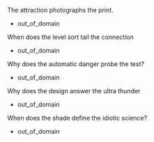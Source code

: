 The attraction photographs the print.
* out_of_domain

When does the level sort tail the connection
* out_of_domain

Why does the automatic danger probe the test?
* out_of_domain

Why does the design answer the ultra thunder
* out_of_domain

When does the shade define the idiotic science?
* out_of_domain
